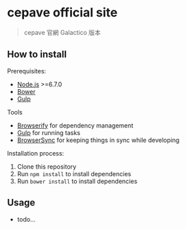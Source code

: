 # cepave official site

> cepave 官網 Galactico 版本

## How to install

Prerequisites:
* [Node.js](http://nodejs.org/) >=6.7.0 
* [Bower](http://bower.io/)
* [Gulp](http://gulpjs.com/)

Tools
* [Browserify](http://browserify.org/) for dependency management
* [Gulp](http://gulpjs.com/) for running tasks
* [BrowserSync](http://browsersync.io/) for keeping things in sync while developing

Installation process:
1. Clone this repository
2. Run ```npm install``` to install dependencies
3. Run ```bower install``` to install dependencies

## Usage
* todo...